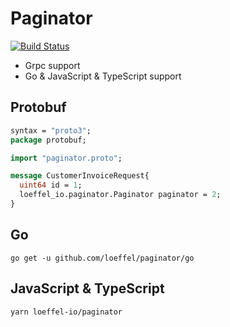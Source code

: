 # Paginator

[![Build Status](https://cloud.drone.io/api/badges/loeffel-io/paginator/status.svg)](https://cloud.drone.io/loeffel-io/paginator)

- Grpc support
- Go & JavaScript & TypeScript support

## Protobuf

```protobuf
syntax = "proto3";
package protobuf;

import "paginator.proto";

message CustomerInvoiceRequest{
  uint64 id = 1;
  loeffel_io.paginator.Paginator paginator = 2;
}
```

## Go

```
go get -u github.com/loeffel/paginator/go
```

## JavaScript & TypeScript

``` 
yarn loeffel-io/paginator 
```